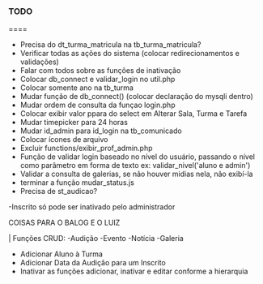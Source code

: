 ### TODO
====

- Precisa do dt_turma_matricula na tb_turma_matricula?
- Verificar todas as ações do sistema (colocar redirecionamentos e validações)
- Falar com todos sobre as funções de inativação
- Colocar db_connect e validar_login no util.php
- Colocar somente ano na tb_turma
- Mudar função de db_connect() (colocar declaração do mysqli dentro)
- Mudar ordem de consulta da funçao login.php
- Colocar exibir valor ppara do select em Alterar Sala, Turma e Tarefa
- Mudar timepicker para 24 horas
- Mudar id_admin para id_login na tb_comunicado 
- Colocar ícones de arquivo
- Excluir functions/exibir_prof_admin.php
- Função de validar login baseado no nível do usuário, passando o nível como parâmetro em forma de texto ex: validar_nivel('aluno e admin')
- Validar a consulta de galerias, se não houver midias nela, não exibí-la 
- terminar a função mudar_status.js
- Precisa de st_audicao?


-Inscrito só pode ser inativado pelo administrador

COISAS PARA O BALOG E O LUIZ

| Funções CRUD:
	-Audição
	-Evento
	-Notícia
	-Galeria

- Adicionar Aluno à Turma
- Adicionar Data da Audição para um Inscrito
- Inativar as funções adicionar, inativar e editar conforme a hierarquia

